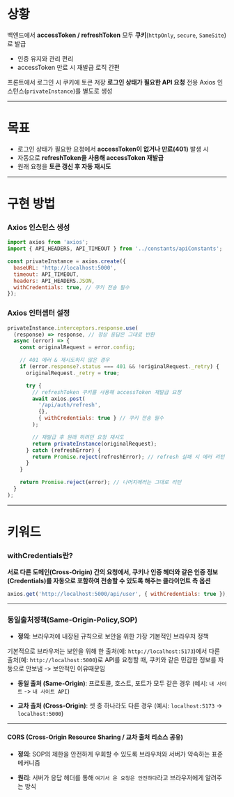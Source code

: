 
# 상황

백엔드에서 **accessToken / refreshToken** 모두 **쿠키**(`httpOnly`, `secure`, `SameSite`)로 발급
- 인증 유지와 관리 편리
- accessToken 만료 시 재발급 로직 간편

프론트에서 로그인 시 쿠키에 토큰 저장
**로그인 상태가 필요한 API 요청** 전용 Axios 인스턴스(`privateInstance`)를 별도로 생성


---

# 목표

- 로그인 상태가 필요한 요청에서 **accessToken이 없거나 만료(401)** 발생 시
- 자동으로 **refreshToken을 사용해 accessToken 재발급**
- 원래 요청을 **토큰 갱신 후 자동 재시도**


---

#  구현 방법

###  Axios 인스턴스 생성

```js
import axios from 'axios';
import { API_HEADERS, API_TIMEOUT } from '../constants/apiConstants';

const privateInstance = axios.create({
  baseURL: 'http://localhost:5000',
  timeout: API_TIMEOUT,
  headers: API_HEADERS.JSON,
  withCredentials: true, // 쿠키 전송 필수
});
```
###  Axios 인터셉터 설정

```js
privateInstance.interceptors.response.use(
  (response) => response, // 정상 응답은 그대로 반환
  async (error) => {
    const originalRequest = error.config;

    // 401 에러 & 재시도하지 않은 경우
    if (error.response?.status === 401 && !originalRequest._retry) {
      originalRequest._retry = true;

      try {
        // refreshToken 쿠키를 사용해 accessToken 재발급 요청
        await axios.post(
          '/api/auth/refresh',
          {},
          { withCredentials: true } // 쿠키 전송 필수
        );

        // 재발급 후 원래 하려던 요청 재시도
        return privateInstance(originalRequest);
      } catch (refreshError) {
        return Promise.reject(refreshError); // refresh 실패 시 에러 리턴
      }
    }

    return Promise.reject(error); // 나머지에러는 그대로 리턴
  }
);

```

---

# 키워드

### withCredentials란?

**서로 다른 도메인(Cross-Origin) 간의 요청에서, 쿠키나 인증 헤더와 같은 인증 정보(Credentials)를 자동으로 포함하여 전송할 수 있도록 해주는 클라이언트 측 옵션**

```js
axios.get('http://localhost:5000/api/user', { withCredentials: true });
```

---

### **동일출처정책(Same-Origin-Policy,SOP)**

- **정의**: 브라우저에 내장된 규칙으로 보안을 위한 가장 기본적인 브라우저 정책

기본적으로 브라우저는 보안을 위해 한 출처(예: `http://localhost:5173`)에서 다른 출처(예: `http://localhost:5000`)로 API를 요청할 때, 쿠키와 같은 민감한 정보를 자동으로 안보냄
-> 보안적인 이유때문임

- **동일 출처 (Same-Origin)**: 프로토콜, 호스트, 포트가 모두 같은 경우
   (예시: `내 사이트` -> `내 사이트 API`)

- **교차 출처 (Cross-Origin)**: 셋 중 하나라도 다른 경우
  (예시: `localhost:5173` -> `localhost:5000`)

---

#### CORS (Cross-Origin Resource Sharing / 교차 출처 리소스 공유)

- **정의**: SOP의 제한을 안전하게 우회할 수 있도록 브라우저와 서버가 약속하는 표준 메커니즘

- **원리**: 서버가 응답 헤더를 통해 `여기서 온 요청은 안전하다`라고 브라우저에게 알려주는 방식

